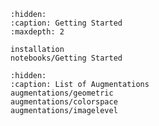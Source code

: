 ```{toctree}
:hidden:
:caption: Getting Started
:maxdepth: 2

installation
notebooks/Getting Started
```

```{toctree}
:hidden:
:caption: List of Augmentations
augmentations/geometric
augmentations/colorspace
augmentations/imagelevel
```

```{include} ../README.md
```
